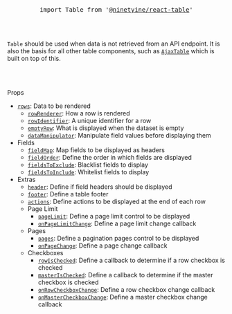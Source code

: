 <div align="center">
  <pre>import Table from '<a href="https://www.npmjs.com/package/react-table" target="_blank">@ninetyine/react-table</a>'</pre>
</div>

<br />
<br />

`Table` should be used when data is not retrieved from an API endpoint.
It is also the basis for all other table components, such as [`AjaxTable`](/docs/ajax-table.md) which is built on top of this.

<br />
<br />

Props
* [`rows`](./table/rows.md): Data to be rendered
  * [`rowRenderer`](./table/row-renderer.md): How a row is rendered
  * [`rowIdentifier`](./table/row-identifier.md): A unique identifier for a row
  * [`emptyRow`](./table/empty-row.md): What is displayed when the dataset is empty
  * [`dataManipulator`](./table/data-manipulator.md): Manipulate field values before displaying them
* Fields
  * [`fieldMap`](./table/field-map.md): Map fields to be displayed as headers
  * [`fieldOrder`](./table/field-order.md): Define the order in which fields are displayed
  * [`fieldsToExclude`](./table/fields-to-exclude.md): Blacklist fields to display
  * [`fieldsToInclude`](./table/fields-to-include.md): Whitelist fields to display
* Extras
  * [`header`](./table/header.md): Define if field headers should be displayed
  * [`footer`](./table/footer.md): Define a table footer
  * [`actions`](./table/actions.md): Define actions to be displayed at the end of each row
  * Page Limit
    * [`pageLimit`](./table/page-limit.md): Define a page limit control to be displayed
    * [`onPageLimitChange`](./table/on-page-limit-change.md): Define a page limit change callback
  * Pages
    * [`pages`](./table/pages.md): Define a pagination pages control to be displayed
    * [`onPageChange`](./table/on-page-change.md): Define a page change callback
  * Checkboxes
    * [`rowIsChecked`](./table/row-is-checked.md): Define a callback to determine if a row checkbox is checked
    * [`masterIsChecked`](./table/master-is-checked.md): Define a callback to determine if the master checkbox is checked
    * [`onRowCheckboxChange`](./table/on-row-checkbox-change.md): Define a row checkbox change callback
    * [`onMasterCheckboxChange`](./table/on-master-checkbox-change.md):
    Define a master checkbox change callback
